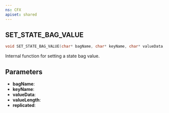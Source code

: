 ```yaml
---
ns: CFX
apiset: shared
---
```

## SET_STATE_BAG_VALUE

```c
void SET_STATE_BAG_VALUE(char* bagName, char* keyName, char* valueData, int valueLength, BOOL replicated);
```

Internal function for setting a state bag value.

## Parameters
* **bagName**: 
* **keyName**: 
* **valueData**: 
* **valueLength**: 
* **replicated**:
